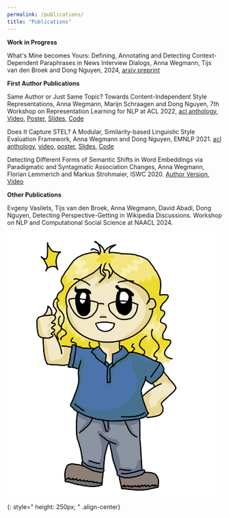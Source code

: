 ```yaml
---
permalink: /publications/
title: "Publications"
---
```


**Work in Progress**

What's Mine becomes Yours: Defining, Annotating and Detecting Context-Dependent Paraphrases in News Interview Dialogs, Anna Wegmann, Tijs van den Broek and Dong Nguyen, 2024, [arxiv preprint](https://arxiv.org/abs/2404.06670)

**First Author Publications**  

Same Author or Just Same Topic? Towards Content-Independent Style Representations, Anna Wegmann, Marijn Schraagen and Dong Nguyen, 7th Workshop on Representation Learning for NLP at ACL 2022, [acl anthology](https://aclanthology.org/2022.repl4nlp-1.26/), [Video](https://www.youtube.com/watch?v=QHW7pfwJ56E), [Poster](https://annawegmann.github.io/pdf/Style-Embedding_Poster.pdf), [Slides](https://annawegmann.github.io/pdf/2022_Style-Embedding_Slides.pdf), [Code](https://github.com/nlpsoc/Style-Embeddings)


Does It Capture STEL? A Modular, Similarity-based Linguistic Style Evaluation Framework, Anna Wegmann and Dong Nguyen, EMNLP 2021. [acl anthology](https://aclanthology.org/2021.emnlp-main.569/), [video](https://www.youtube.com/watch?v=WPbxyOrDK6w), [poster](https://annawegmann.github.io/pdf/STEL-poster.pdf), [Slides](https://annawegmann.github.io/pdf/2021_STEL_slides.pdf), [Code](https://github.com/nlpsoc/stel)


Detecting Different Forms of Semantic Shifts in Word Embeddings via Paradigmatic and Syntagmatic Association Changes, Anna Wegmann, Florian Lemmerich and Markus Strohmaier, ISWC 2020. [Author Version](https://annawegmann.github.io/pdf/Detecting-Different-Forms-of-Semantic-Shift.pdf), [Video](https://www.youtube.com/watch?v=V8M8-8-TteA&feature=emb_logo)


**Other Publications**  

Evgeny Vasilets, Tijs van den Broek, Anna Wegmann, David Abadi, Dong Nguyen, Detecting Perspective-Getting in Wikipedia Discussions. Workshop on NLP and Computational Social Science at NAACL 2024.

![drawn Anna presents](/assets/images/me_blue.PNG){: style=" height: 250px; " .align-center}

